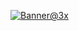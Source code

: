 [![Banner@3x](https://user-images.githubusercontent.com/35588499/174218302-d3af43ff-1e3e-4afa-b31b-987d432f28ac.png)](https://ivy.direct/hi)
